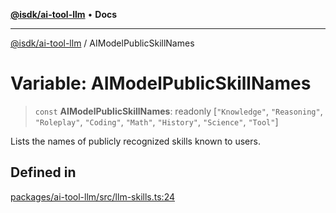 [**@isdk/ai-tool-llm**](../README.md) • **Docs**

***

[@isdk/ai-tool-llm](../globals.md) / AIModelPublicSkillNames

# Variable: AIModelPublicSkillNames

> `const` **AIModelPublicSkillNames**: readonly [`"Knowledge"`, `"Reasoning"`, `"Roleplay"`, `"Coding"`, `"Math"`, `"History"`, `"Science"`, `"Tool"`]

Lists the names of publicly recognized skills known to users.

## Defined in

[packages/ai-tool-llm/src/llm-skills.ts:24](https://github.com/isdk/ai-tool-llm.js/blob/9605df51949af058c01251578849aa8202fccd66/src/llm-skills.ts#L24)
